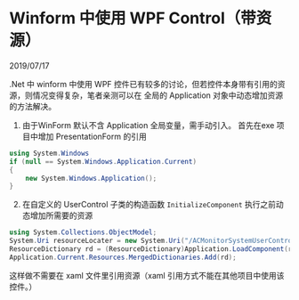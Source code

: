 # Winform 中使用 WPF Control（带资源）
2019/07/17

.Net 中 winform 中使用 WPF 控件已有较多的讨论，但若控件本身带有引用的资源，则情况变得复杂，笔者亲测可以在
全局的 Application 对象中动态增加资源的方法解决。

1. 由于WinForm 默认不含 Application 全局变量，需手动引入。
首先在exe 项目中增加 PresentationForm 的引用
```C#
using System.Windows
if (null == System.Windows.Application.Current)
{
    new System.Windows.Application();
}
 ```

 2. 在自定义的 UserControl 子类的构造函数 `InitializeComponent` 执行之前动态增加所需要的资源
 ```C#
 using System.Collections.ObjectModel;
 System.Uri resourceLocater = new System.Uri("/ACMonitorSystemUserControl;component/myresource.xaml", System.UriKind.Relative);
 ResourceDictionary rd = (ResourceDictionary)Application.LoadComponent(resourceLocater);
 Application.Current.Resources.MergedDictionaries.Add(rd);
 ```
这样做不需要在 xaml 文件里引用资源（xaml 引用方式不能在其他项目中使用该控件。）